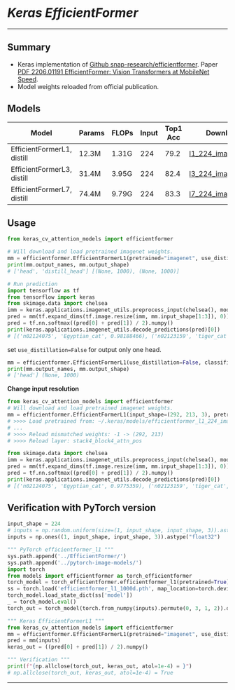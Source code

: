 # ___Keras EfficientFormer___
***

## Summary
  - Keras implementation of [Github snap-research/efficientformer](https://github.com/snap-research/efficientformer). Paper [PDF 2206.01191 EfficientFormer: Vision Transformers at MobileNet Speed](https://arxiv.org/pdf/2206.01191.pdf).
  - Model weights reloaded from official publication.
## Models
  | Model                      | Params | FLOPs | Input | Top1 Acc | Download |
  | -------------------------- | ------ | ----- | ----- | -------- | -------- |
  | EfficientFormerL1, distill | 12.3M  | 1.31G | 224   | 79.2     | [l1_224_imagenet.h5](https://github.com/leondgarse/keras_cv_attention_models/releases/download/levit/efficientformer_l1_224_imagenet.h5) |
  | EfficientFormerL3, distill | 31.4M  | 3.95G | 224   | 82.4     | [l3_224_imagenet.h5](https://github.com/leondgarse/keras_cv_attention_models/releases/download/levit/efficientformer_l3_224_imagenet.h5) |
  | EfficientFormerL7, distill | 74.4M  | 9.79G | 224   | 83.3     | [l7_224_imagenet.h5](https://github.com/leondgarse/keras_cv_attention_models/releases/download/levit/efficientformer_l7_224_imagenet.h5) |
## Usage
  ```py
  from keras_cv_attention_models import efficientformer

  # Will download and load pretrained imagenet weights.
  mm = efficientformer.EfficientFormerL1(pretrained="imagenet", use_distillation=True)
  print(mm.output_names, mm.output_shape)
  # ['head', 'distill_head'] [(None, 1000), (None, 1000)]

  # Run prediction
  import tensorflow as tf
  from tensorflow import keras
  from skimage.data import chelsea
  imm = keras.applications.imagenet_utils.preprocess_input(chelsea(), mode='torch') # Chelsea the cat
  pred = mm(tf.expand_dims(tf.image.resize(imm, mm.input_shape[1:3]), 0))
  pred = tf.nn.softmax((pred[0] + pred[1]) / 2).numpy()
  print(keras.applications.imagenet_utils.decode_predictions(pred)[0])
  # [('n02124075', 'Egyptian_cat', 0.98188466), ('n02123159', 'tiger_cat', 0.011581295), ...]
  ```
  set `use_distillation=False` for output only one head.
  ```py
  mm = efficientformer.EfficientFormerL1(use_distillation=False, classifier_activation="softmax")
  print(mm.output_names, mm.output_shape)
  # ['head'] (None, 1000)
  ```
  **Change input resolution**
  ```py
  from keras_cv_attention_models import efficientformer
  # Will download and load pretrained imagenet weights.
  mm = efficientformer.EfficientFormerL1(input_shape=(292, 213, 3), pretrained="imagenet", use_distillation=True)
  # >>>> Load pretrained from: ~/.keras/models/efficientformer_l1_224_imagenet.h5
  # ...
  # >>>> Reload mismatched weights: -1 -> (292, 213)
  # >>>> Reload layer: stack4_block4_attn_pos

  from skimage.data import chelsea
  imm = keras.applications.imagenet_utils.preprocess_input(chelsea(), mode='torch') # Chelsea the cat
  pred = mm(tf.expand_dims(tf.image.resize(imm, mm.input_shape[1:3]), 0))
  pred = tf.nn.softmax((pred[0] + pred[1]) / 2).numpy()
  print(keras.applications.imagenet_utils.decode_predictions(pred)[0])
  # [('n02124075', 'Egyptian_cat', 0.9775359), ('n02123159', 'tiger_cat', 0.010384818), ...]
  ```
## Verification with PyTorch version
  ```py
  input_shape = 224
  # inputs = np.random.uniform(size=(1, input_shape, input_shape, 3)).astype("float32")
  inputs = np.ones((1, input_shape, input_shape, 3)).astype("float32")

  """ PyTorch efficientformer_l1 """
  sys.path.append('../EfficientFormer/')
  sys.path.append('../pytorch-image-models/')
  import torch
  from models import efficientformer as torch_efficientformer
  torch_model = torch_efficientformer.efficientformer_l1(pretrained=True)
  ss = torch.load('efficientformer_l1_1000d.pth', map_location=torch.device('cpu'))
  torch_model.load_state_dict(ss['model'])
  _ = torch_model.eval()
  torch_out = torch_model(torch.from_numpy(inputs).permute(0, 3, 1, 2)).detach().numpy()

  """ Keras EfficientFormerL1 """
  from keras_cv_attention_models import efficientformer
  mm = efficientformer.EfficientFormerL1(pretrained="imagenet", use_distillation=True)
  pred = mm(inputs)
  keras_out = ((pred[0] + pred[1]) / 2).numpy()

  """ Verification """
  print(f"{np.allclose(torch_out, keras_out, atol=1e-4) = }")
  # np.allclose(torch_out, keras_out, atol=1e-4) = True
  ```
***
